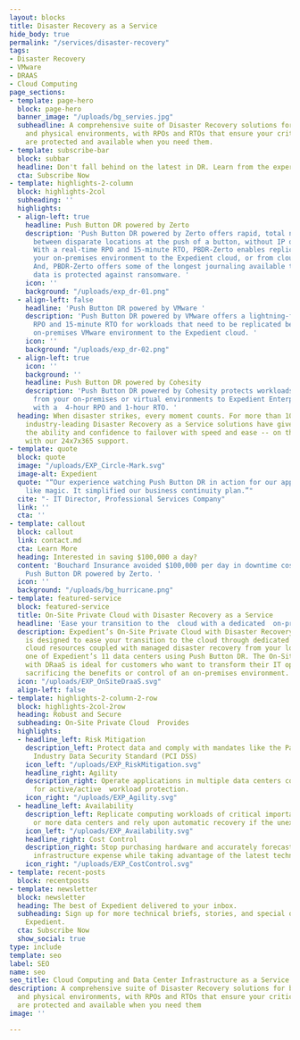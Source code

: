 ```yaml
---
layout: blocks
title: Disaster Recovery as a Service
hide_body: true
permalink: "/services/disaster-recovery"
tags:
- Disaster Recovery
- VMware
- DRAAS
- Cloud Computing
page_sections:
- template: page-hero
  block: page-hero
  banner_image: "/uploads/bg_servies.jpg"
  subheadline: A comprehensive suite of Disaster Recovery solutions for both virtual
    and physical environments, with RPOs and RTOs that ensure your critical applications
    are protected and available when you need them.
- template: subscribe-bar
  block: subbar
  headline: Don't fall behind on the latest in DR. Learn from the experts at Expedient.
  cta: Subscribe Now
- template: highlights-2-column
  block: highlights-2col
  subheading: ''
  highlights:
  - align-left: true
    headline: Push Button DR powered by Zerto
    description: 'Push Button DR powered by Zerto offers rapid, total network failover
      between disparate locations at the push of a button, without IP or DNS changes.
      With a real-time RPO and 15-minute RTO, PBDR-Zerto enables replication from
      your on-premises environment to the Expedient cloud, or from cloud to cloud.
      And, PBDR-Zerto offers some of the longest journaling available to ensure your
      data is protected against ransomware. '
    icon: ''
    background: "/uploads/exp_dr-01.png"
  - align-left: false
    headline: 'Push Button DR powered by VMware '
    description: 'Push Button DR powered by VMware offers a lightning-fast 5-minute
      RPO and 15-minute RTO for workloads that need to be replicated between your
      on-premises VMware environment to the Expedient cloud. '
    icon: ''
    background: "/uploads/exp_dr-02.png"
  - align-left: true
    icon: ''
    background: ''
    headline: Push Button DR powered by Cohesity
    description: 'Push Button DR powered by Cohesity protects workloads with replication
      from your on-premises or virtual environments to Expedient Enterprise Cloud,
      with a  4-hour RPO and 1-hour RTO. '
  heading: When disaster strikes, every moment counts. For more than 10 years, Expedient's
    industry-leading Disaster Recovery as a Service solutions have given our customers
    the ability and confidence to failover with speed and ease -- on their own, or
    with our 24x7x365 support.
- template: quote
  block: quote
  image: "/uploads/EXP_Circle-Mark.svg"
  image-alt: Expedient
  quote: "“Our experience watching Push Button DR in action for our applications was
    like magic. It simplified our business continuity plan.”"
  cite: "- IT Director, Professional Services Company"
  link: ''
  cta: ''
- template: callout
  block: callout
  link: contact.md
  cta: Learn More
  heading: Interested in saving $100,000 a day?
  content: 'Bouchard Insurance avoided $100,000 per day in downtime costs with Expedient’s
    Push Button DR powered by Zerto. '
  icon: ''
  background: "/uploads/bg_hurricane.png"
- template: featured-service
  block: featured-service
  title: On-Site Private Cloud with Disaster Recovery as a Service
  headline: 'Ease your transition to the  cloud with a dedicated  on-premises cloud. '
  description: Expedient’s On-Site Private Cloud with Disaster Recovery as a Service
    is designed to ease your transition to the cloud through dedicated on-premises
    cloud resources coupled with managed disaster recovery from your location to any
    one of Expedient’s 11 data centers using Push Button DR. The On-Site Private Cloud
    with DRaaS is ideal for customers who want to transform their IT operations without
    sacrificing the benefits or control of an on-premises environment.
  icon: "/uploads/EXP_OnSiteDraaS.svg"
  align-left: false
- template: highlights-2-column-2-row
  block: highlights-2col-2row
  heading: Robust and Secure
  subheading: On-Site Private Cloud  Provides
  highlights:
  - headline_left: Risk Mitigation
    description_left: Protect data and comply with mandates like the Payment Card
      Industry Data Security Standard (PCI DSS)
    icon_left: "/uploads/EXP_RiskMitigation.svg"
    headline_right: Agility
    description_right: Operate applications in multiple data centers concurrently
      for active/active  workload protection.
    icon_right: "/uploads/EXP_Agility.svg"
  - headline_left: Availability
    description_left: Replicate computing workloads of critical importance in two
      or more data centers and rely upon automatic recovery if the unexpected happens.
    icon_left: "/uploads/EXP_Availability.svg"
    headline_right: Cost Control
    description_right: Stop purchasing hardware and accurately forecast monthly operational
      infrastructure expense while taking advantage of the latest technology.
    icon_right: "/uploads/EXP_CostControl.svg"
- template: recent-posts
  block: recentposts
- template: newsletter
  block: newsletter
  heading: The best of Expedient delivered to your inbox.
  subheading: Sign up for more technical briefs, stories, and special offers from
    Expedient.
  cta: Subscribe Now
  show_social: true
type: include
template: seo
label: SEO
name: seo
seo_title: Cloud Computing and Data Center Infrastructure as a Service
description: A comprehensive suite of Disaster Recovery solutions for both virtual
  and physical environments, with RPOs and RTOs that ensure your critical applications
  are protected and available when you need them
image: ''

---
```

